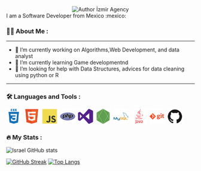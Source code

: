 <div align="center">
  <img src="https://media.giphy.com/media/SWoSkN6DxTszqIKEqv/giphy.gif"title="Programming" alt="Author İzmir Agency" width="600" height="300"/>
  
</div>
I am a Software Developer from Mexico :mexico:

### :man_technologist: About Me :
---

- 🔭 I’m currently working on Algorithms,Web Development, and data analyst
- 🌱 I’m currently learning Game developmentnd
- 🤔 I’m looking for help with Data Structures, advices for data cleaning using python or R
---

### :hammer_and_wrench: Languages and Tools :
  
  <img src="https://github.com/devicons/devicon/blob/master/icons/css3/css3-plain-wordmark.svg"  title="CSS3" alt="CSS" width="40" height="40"/>&nbsp;
  <img src="https://github.com/devicons/devicon/blob/master/icons/html5/html5-original.svg" title="HTML5" alt="HTML" width="40" height="40"/>&nbsp;
  <img src="https://github.com/devicons/devicon/blob/master/icons/javascript/javascript-original.svg" title="JavaScript" alt="JavaScript" width="40" height="40"/>&nbsp;
  <img src="https://github.com/devicons/devicon/blob/master/icons/php/php-original.svg" title="PHP" alt="PHP" width="40" height="40"/>&nbsp;
  <img src="https://github.com/devicons/devicon/blob/master/icons/visualstudio/visualstudio-plain.svg" title="visualstudio" alt="VS" width="40" height="40"/>&nbsp;
  <img src="https://github.com/devicons/devicon/blob/master/icons/nodejs/nodejs-plain.svg" title="Node" alt="NODEJS" width="40" height="40"/>&nbsp;
  <img src="https://github.com/devicons/devicon/blob/master/icons/mysql/mysql-original-wordmark.svg" title="MySQL" alt="mysql" width="40" height="40"/>&nbsp;
  <img src="https://github.com/devicons/devicon/blob/master/icons/java/java-plain-wordmark.svg" title="JAVA" alt="Java" width="40" height="40"/>&nbsp;
  <img src="https://github.com/devicons/devicon/blob/master/icons/git/git-plain-wordmark.svg" title="Node" alt="NODEJS" width="40" height="40"/>&nbsp;
  <img src="https://github.com/devicons/devicon/blob/master/icons/github/github-original.svg" title="Node" alt="NODEJS" width="40" height="40"/>&nbsp;



### :fire: My Stats :

![Israel GitHub stats](https://github-readme-stats.vercel.app/api?username=IsraelOrozcoG&show_icons=true&theme=radical)

[![GitHub Streak](https://github-readme-streak-stats.herokuapp.com?user=IsraelOrozcoG&theme=transparent&hide_border=true&border_radius=5.4&date_format=M%20j%5B%2C%20Y%5D)](https://git.io/streak-stats)
[![Top Langs](https://github-readme-stats.vercel.app/api/top-langs/?username=IsraelOrozcoG)](https://github.com/IsraelOrozcoG/github-readme-stats)
